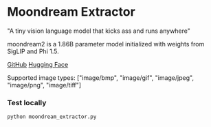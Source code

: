 # Moondream Extractor

"A tiny vision language model that kicks ass and runs anywhere"

moondream2 is a 1.86B parameter model initialized with weights from SigLIP and Phi 1.5.

[GitHub](https://github.com/vikhyat/moondream)
[Hugging Face](https://github.com/vikhyat/moondream)

Supported image types: ["image/bmp", "image/gif", "image/jpeg", "image/png", "image/tiff"]

### Test locally

`python moondream_extractor.py`